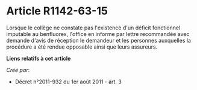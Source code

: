 # Article R1142-63-15

Lorsque le collège ne constate pas l'existence d'un déficit fonctionnel imputable au benfluorex, l'office en informe par
lettre recommandée avec demande d'avis de réception le demandeur et les personnes auxquelles la procédure a été rendue
opposable ainsi que leurs assureurs.

**Liens relatifs à cet article**

_Créé par_:

  - Décret n°2011-932 du 1er août 2011 - art. 3
